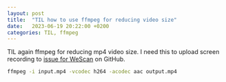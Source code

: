 ```yaml
---
layout: post
title:  "TIL how to use ffmpeg for reducing video size"
date:   2023-06-19 20:22:00 +0200
categories: TIL, ffmpeg
---
```

TIL again ffmpeg for reducing mp4 video size. I need this to upload screen recording to [issue for WeScan](https://github.com/WeTransfer/WeScan/issues/356) on GitHub.

```bash
ffmpeg -i input.mp4 -vcodec h264 -acodec aac output.mp4
```